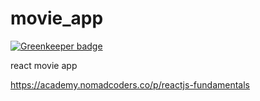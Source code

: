# movie_app

[![Greenkeeper badge](https://badges.greenkeeper.io/seongjoojin/movie_app.svg)](https://greenkeeper.io/)

react movie app

https://academy.nomadcoders.co/p/reactjs-fundamentals
